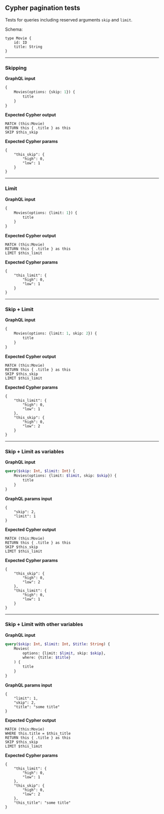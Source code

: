 ## Cypher pagination tests

Tests for queries including reserved arguments `skip` and `limit`.

Schema:

```schema
type Movie {
    id: ID
    title: String
}
```

---

### Skipping

**GraphQL input**

```graphql
{
    Movies(options: {skip: 1}) {
        title
    }
}
```

**Expected Cypher output**

```cypher
MATCH (this:Movie) 
RETURN this { .title } as this
SKIP $this_skip
```

**Expected Cypher params**

```cypher-params
{
    "this_skip": {
        "high": 0,
        "low": 1
    }
}
```

---

### Limit

**GraphQL input**

```graphql
{
    Movies(options: {limit: 1}) {
        title
    }
}
```

**Expected Cypher output**

```cypher
MATCH (this:Movie) 
RETURN this { .title } as this
LIMIT $this_limit
```

**Expected Cypher params**

```cypher-params
{
    "this_limit": {
        "high": 0,
        "low": 1
    }
}
```

---

### Skip + Limit

**GraphQL input**

```graphql
{
    Movies(options: {limit: 1, skip: 2}) {
        title
    }
}
```

**Expected Cypher output**

```cypher
MATCH (this:Movie) 
RETURN this { .title } as this
SKIP $this_skip
LIMIT $this_limit
```

**Expected Cypher params**

```cypher-params
{
    "this_limit": {
        "high": 0,
        "low": 1
    },
    "this_skip": {
        "high": 0,
        "low": 2
    }
}
```

---

### Skip + Limit as variables

**GraphQL input**

```graphql
query($skip: Int, $limit: Int) {
    Movies(options: {limit: $limit, skip: $skip}) {
        title
    }
}
```

**GraphQL params input**

```graphql-params
{
    "skip": 2,
    "limit": 1
}
```

**Expected Cypher output**

```cypher
MATCH (this:Movie) 
RETURN this { .title } as this
SKIP $this_skip
LIMIT $this_limit
```

**Expected Cypher params**

```cypher-params
{
    "this_skip": {
        "high": 0,
        "low": 2
    },
    "this_limit": {
        "high": 0,
        "low": 1
    }
}
```

---

### Skip + Limit with other variables

**GraphQL input**

```graphql
query($skip: Int, $limit: Int, $title: String) {
    Movies(
        options: {limit: $limit, skip: $skip},
        where: {title: $title}
    ) {
        title
    }
}
```

**GraphQL params input**

```graphql-params
{
    "limit": 1,
    "skip": 2,
    "title": "some title"
}
```

**Expected Cypher output**

```cypher
MATCH (this:Movie) 
WHERE this.title = $this_title
RETURN this { .title } as this
SKIP $this_skip
LIMIT $this_limit
```

**Expected Cypher params**

```cypher-params
{
    "this_limit": {
        "high": 0,
        "low": 1
    },
    "this_skip": {
        "high": 0,
        "low": 2
    },
    "this_title": "some title"
}
```
